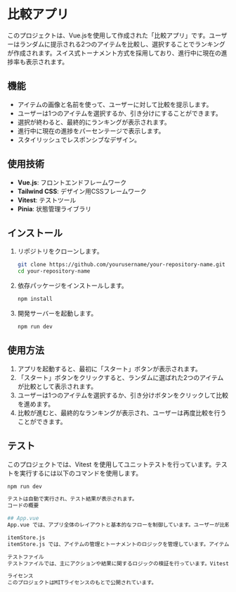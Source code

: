 # 比較アプリ

このプロジェクトは、Vue.jsを使用して作成された「比較アプリ」です。ユーザーはランダムに提示される2つのアイテムを比較し、選択することでランキングが作成されます。スイス式トーナメント方式を採用しており、進行中に現在の進捗率も表示されます。

## 機能

- アイテムの画像と名前を使って、ユーザーに対して比較を提示します。
- ユーザーは1つのアイテムを選択するか、引き分けにすることができます。
- 選択が終わると、最終的にランキングが表示されます。
- 進行中に現在の進捗をパーセンテージで表示します。
- スタイリッシュでレスポンシブなデザイン。

## 使用技術

- **Vue.js**: フロントエンドフレームワーク
- **Tailwind CSS**: デザイン用CSSフレームワーク
- **Vitest**: テストツール
- **Pinia**: 状態管理ライブラリ

## インストール

1. リポジトリをクローンします。

   ```bash
   git clone https://github.com/yourusername/your-repository-name.git
   cd your-repository-name

2. 依存パッケージをインストールします。

   ```bash
   npm install

3. 開発サーバーを起動します。

   ```bash
   npm run dev

## 使用方法

1. アプリを起動すると、最初に「スタート」ボタンが表示されます。
2. 「スタート」ボタンをクリックすると、ランダムに選ばれた2つのアイテムが比較として表示されます。
3. ユーザーは1つのアイテムを選択するか、引き分けボタンをクリックして比較を進めます。
4. 比較が進むと、最終的なランキングが表示され、ユーザーは再度比較を行うことができます。

## テスト

このプロジェクトでは、Vitest を使用してユニットテストを行っています。テストを実行するには以下のコマンドを使用します。

  ```bash
  npm run dev

  テストは自動で実行され、テスト結果が表示されます。
  コードの概要
  
## App.vue
App.vue では、アプリ全体のレイアウトと基本的なフローを制御しています。ユーザーが比較を始めるボタンや、進捗バーを表示するためのロジックが含まれています。

itemStore.js
itemStore.js では、アイテムの管理とトーナメントのロジックを管理しています。アイテムのペアをランダムに生成し、ユーザーが選んだアイテムに基づいてスコアを更新します。

テストファイル
テストファイルでは、主にアクションや結果に関するロジックの検証を行っています。Vitest を使用して、状態管理や進行中の比較に関するロジックが正しく動作するかを確認しています。

ライセンス
このプロジェクトはMITライセンスのもとで公開されています。